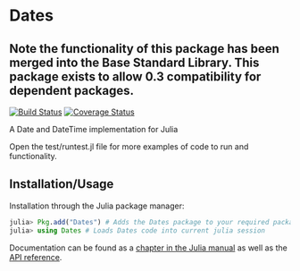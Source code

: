 # Dates

## Note the functionality of this package has been merged into the Base Standard Library. This package exists to allow 0.3 compatibility for dependent packages.

[![Build Status](https://travis-ci.org/quinnj/Dates.jl.png)](https://travis-ci.org/quinnj/Dates.jl)
[![Coverage Status](https://img.shields.io/coveralls/quinnj/Dates.jl.svg)](https://coveralls.io/r/quinnj/Dates.jl)

A Date and DateTime implementation for Julia

Open the test/runtest.jl file for more examples of code to run and functionality.

Installation/Usage
--
Installation through the Julia package manager:
```julia
julia> Pkg.add("Dates") # Adds the Dates package to your required packages list; installs package
julia> using Dates # Loads Dates code into current julia session
```


Documentation can be found as a [chapter in the Julia manual](http://docs.julialang.org/en/latest/manual/dates/) as well as the [API reference](http://docs.julialang.org/en/latest/stdlib/dates/).

